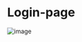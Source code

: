 # Login-page
![image](https://github.com/user-attachments/assets/0dc7c3c8-5870-40cf-a274-b6ebed3caca3)
